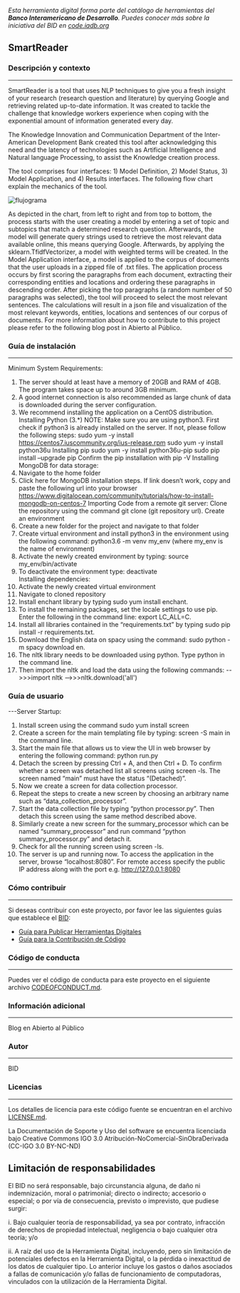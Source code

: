 *Esta herramienta digital forma parte del catálogo de herramientas del **Banco Interamericano de Desarrollo**. Puedes conocer más sobre la iniciativa del BID en [code.iadb.org](code.iadb.org)*

## SmartReader

### Descripción y contexto
---

SmartReader is a tool that uses NLP techniques to give you a fresh insight of your research (research question and literature) by querying Google and retrieving related up-to-date information. It was created to tackle the challenge that knowledge workers experience when coping with the exponential amount of information generated every day. 


The Knowledge Innovation and Communication Department of the Inter-American Development Bank created this tool after acknowledging this need and the latency of technologies such as Artificial Intelligence and Natural language Processing, to assist the Knowledge creation process.  


The tool comprises four interfaces: 1) Model Definition, 2) Model Status, 3) Model Application, and 4) Results interfaces. The following flow chart explain the mechanics of the tool.  

![flujograma](https://code.iadb.org/sites/default/files/inline-images/flujograma.jpg "Logo Title Text 1")

As depicted in the chart, from left to right and from top to bottom, the process starts with the user creating a model by entering a set of topic and subtopics that match a determined research question. Afterwards, the model will generate query strings used to retrieve the most relevant data available online, this means querying Google. Afterwards, by applying the sklearn.TfidfVectorizer, a model with weighted terms will be created. In the Model Application interface, a model is applied to the corpus of documents that the user uploads in a zipped file of .txt files. The application process occurs by first scoring the paragraphs from each document, extracting their corresponding entities and locations and ordering these paragraphs in descending order. After picking the top paragraphs (a random number of 50 paragraphs was selected), the tool will proceed to select the most relevant sentences. The calculations will result in a json file and visualization of the most relevant keywords, entities, locations and sentences of our corpus of documents. For more information about how to contribute to this project please refer to the following blog post in Abierto al Público.
 	
### Guía de instalación
---
Minimum System Requirements:
1.	The server should at least have a memory of 20GB and RAM of 4GB. The program takes space up to around 3GB minimum.
2.	A good internet connection is also recommended as large chunk of data is downloaded during the server configuration.
3.	We recommend installing the application on a CentOS distribution.
Installing Python (3.*)
NOTE: Make sure you are using python3.
First check if python3 is already installed on the server. If not, please follow the following steps:
sudo yum -y install https://centos7.iuscommunity.org/ius-release.rpm
sudo yum -y install python36u
Installing pip
sudo yum -y install python36u-pip
sudo pip install –upgrade pip
Confirm the pip installation with pip -V
Installing MongoDB for data storage:
1.	Navigate to the home folder
2.	Click here for MongoDB installation steps. If link doesn’t work, copy and paste the following url  into your browser https://www.digitalocean.com/community/tutorials/how-to-install-mongodb-on-centos-7 
Importing Code from a remote git server:
Clone the repository using the command git clone (git repository url).
Create an environment
1.	Create a new folder for the project and navigate to that folder
2.	Create virtual environment and install python3 in the environment using the following command:
python3.6 -m venv my_env (where my_env is the name of environment)   
3.	Activate the newly created environment by typing: source my_env/bin/activate  
4.	To deactivate the environment type: deactivate  
Installing dependencies:
1.	Activate the newly created virtual environment 
2.	Navigate to cloned repository 
3.	Install enchant library by typing sudo yum install enchant.
4.	To install the remaining packages, set the locale settings to use pip. Enter the following in the command line: export LC_ALL=C.
5.	Install all libraries contained in the “requirements.txt” by typing sudo pip install -r requirements.txt.
6.	Download the English data on spacy using the command: sudo python -m spacy download en.
7.	The nltk library needs to be downloaded using python. Type python in the command line.
8.	Then import the nltk and load the data using the following commands:
-->>>import nltk
-->>>nltk.download('all')


### Guía de usuario
---Server Startup:
1.	Install screen using the command sudo yum install screen
2.	Create a screen for the main templating file by typing:  screen -S main in the command line.
3.	Start the main file that allows us to view the UI in web browser by entering the following command: python run.py
4.	Detach the screen by pressing Ctrl + A, and then Ctrl + D. To confirm whether a screen was detached list all screens using screen -ls. The screen named “main” must have the status “(Detached)”.
5.	Now we create a screen for data collection processor.
6.	Repeat the steps to create a new screen by choosing an arbitrary name such as “data_collection_processor”. 
7.	Start the data collection file by typing “python processor.py”. Then detach this screen using the same method described above.
8.	Similarly create a new screen for the summary_processor which can be named “summary_processor” and run command “python summary_processor.py” and detach it.
9.	Check for all the running screen using screen -ls.
10.	The server is up and running now. To access the application in the server, browse “localhost:8080”. For remote access specify the public IP address along with the port e.g. http://127.0.0.1:8080
 

### Cómo contribuir
---
Si deseas contribuir con este proyecto, por favor lee las siguientes guías que establece el [BID](https://www.iadb.org/es "BID"):

* [Guía para Publicar Herramientas Digitales](https://el-bid.github.io/guia-de-publicacion/ "Guía para Publicar") 
* [Guía para la Contribución de Código](https://github.com/EL-BID/Plantilla-de-repositorio/blob/master/CONTRIBUTING.md "Guía de Contribución de Código")

### Código de conducta 
---
Puedes ver el código de conducta para este proyecto en el siguiente archivo [CODE*OF*CONDUCT.md](CODEOFCONDUCT.md).

### Información adicional
---
Blog en Abierto al Público

### Autor
---
BID

### Licencias
---
Los detalles de licencia para este código fuente se encuentran en el archivo [LICENSE.md](LICENSE.md).

La Documentación de Soporte y Uso del software se encuentra licenciada bajo Creative Commons IGO 3.0 Atribución-NoComercial-SinObraDerivada (CC-IGO 3.0 BY-NC-ND)

## Limitación de responsabilidades

El BID no será responsable, bajo circunstancia alguna, de daño ni indemnización, moral o patrimonial; directo o indirecto; accesorio o especial; o por vía de consecuencia, previsto o imprevisto, que pudiese surgir:

i. Bajo cualquier teoría de responsabilidad, ya sea por contrato, infracción de derechos de propiedad intelectual, negligencia o bajo cualquier otra teoría; y/o

ii. A raíz del uso de la Herramienta Digital, incluyendo, pero sin limitación de potenciales defectos en la Herramienta Digital, o la pérdida o inexactitud de los datos de cualquier tipo. Lo anterior incluye los gastos o daños asociados a fallas de comunicación y/o fallas de funcionamiento de computadoras, vinculados con la utilización de la Herramienta Digital.

